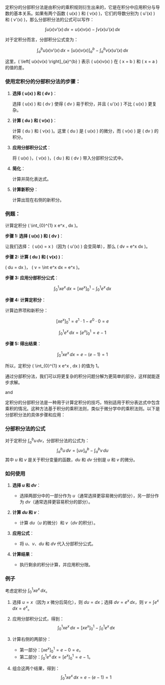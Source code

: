 定积分的分部积分法是由积分的乘积规则衍生出来的，它是在积分中应用积分与导数的基本关系。如果有两个函数 \( u(x) \) 和 \( v(x) \)，它们的导数分别为 \( u'(x) \) 和 \( v'(x) \)，那么分部积分法的公式可以写作：

$$ \int u(x)v'(x) \, dx = u(x)v(x) - \int v(x)u'(x) \, dx $$

对于定积分而言，分部积分公式变为：

$$ \int_{a}^{b} u(x)v'(x) \, dx = \left[ u(x)v(x) \right]_{a}^{b} - \int_{a}^{b} v(x)u'(x) \, dx $$

这里，\( \left[ u(x)v(x) \right]_{a}^{b} \) 表示 \( u(x)v(x) \) 在 \( x = b \) 和 \( x = a \) 的值的差。

### 使用定积分的分部积分法的步骤：

1. **选择 \( u(x) \) 和 \( dv \)**：
   
   选择 \( u(x) \) 和 \( dv \) 使得 \( dv \) 易于积分，并且 \( u'(x) \) 不比 \( u(x) \) 更复杂。

2. **计算 \( du \) 和 \( v(x) \)**：

   计算 \( du \) 和 \( v(x) \)。这里 \( du \) 是 \( u(x) \) 的微分，而 \( v(x) \) 是 \( dv \) 的积分。

3. **应用分部积分公式**：

   将 \( u(x) \)，\( v(x) \)，\( du \) 和 \( dv \) 带入分部积分公式中。

4. **简化**：

   计算并简化表达式。

5. **计算新积分**：

   计算出现在右侧的新积分。

### 例题：

计算定积分 \( \int_{0}^{1} x e^x \, dx \)。

**步骤 1: 选择 \( u(x) \) 和 \( dv \)**：

让我们选择：
\( u(x) = x \)（因为 \( u'(x) \) 会变简单），那么 \( dv = e^x dx \)。

**步骤 2: 计算 \( du \) 和 \( v(x) \)**：

\( du = dx \)，
\( v = \int e^x dx = e^x \)。

**步骤 3: 应用分部积分公式**：

$$ \int_{0}^{1} x e^x \, dx = \left[ x e^x \right]_{0}^{1} - \int_{0}^{1} e^x \, dx $$

**步骤 4: 计算定积分**：

计算边界项和新积分：

$$ \left[ x e^x \right]_{0}^{1} = e^1 \cdot 1 - e^0 \cdot 0 = e $$

$$ \int_{0}^{1} e^x \, dx = \left[ e^x \right]_{0}^{1} = e - 1 $$

**步骤 5: 得出结果**：

$$ \int_{0}^{1} x e^x \, dx = e - (e - 1) = 1 $$

所以，定积分 \( \int_{0}^{1} x e^x \, dx \) 的值为 1。

通过分部积分法，我们可以将更复杂的积分问题分解为更简单的部分，这样就能逐步求解。

and

定积分的分部积分法是一种用于计算定积分的技巧，特别适用于积分表达式中包含乘积的情况。这种方法基于积分的乘积法则，类似于微分学中的乘积法则。以下是分部积分法的具体步骤和应用：

### 分部积分法的公式
对于定积分 $\int_{a}^{b} u \, dv$，分部积分法的公式为：
$$
\int_{a}^{b} u \, dv = \left[ uv \right]_{a}^{b} - \int_{a}^{b} v \, du
$$
其中 $u$ 和 $v$ 是关于积分变量的函数，$du$ 和 $dv$ 分别是 $u$ 和 $v$ 的微分。

### 如何使用
1. **选择 $u$ 和 $dv$**：
   - 选择两部分中的一部分作为 $u$（通常选择更容易微分的部分），另一部分作为 $dv$（通常选择更容易积分的部分）。

2. **计算 $du$ 和 $v$**：
   - 计算 $du$（$u$ 的微分）和 $v$（$dv$ 的积分）。

3. **应用公式**：
   - 将 $u$、$v$、$du$ 和 $dv$ 代入分部积分公式。

4. **计算结果**：
   - 执行剩余的积分计算，并应用积分限。

### 例子
考虑定积分 $\int_{0}^{1} x e^x \, dx$。

1. 选择 $u = x$（因为 $x$ 微分后简化），则 $du = dx$；选择 $dv = e^x \, dx$，则 $v = \int e^x \, dx = e^x$。
   
2. 应用分部积分公式，得到：
   $$
   \int_{0}^{1} x e^x \, dx = \left[ x e^x \right]_{0}^{1} - \int_{0}^{1} e^x \, dx
   $$
   
3. 计算右侧的两部分：
   - 第一部分：$\left[ x e^x \right]_{0}^{1} = e - 0 = e$。
   - 第二部分：$\int_{0}^{1} e^x \, dx = \left[ e^x \right]_{0}^{1} = e - 1$。

4. 组合这两个结果，得到：
   $$
   \int_{0}^{1} x e^x \, dx = e - (e - 1) = 1
   $$

